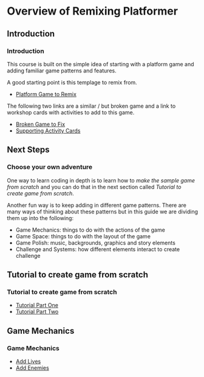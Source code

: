 # Overview of Remixing Platformer

## Introduction
### Introduction

This course is built on the simple idea of starting with a platform game and adding familiar 
game patterns and features. 

A good starting point is this templage to remix from. 
- [Platform Game to Remix](https://makecode.com/_6630XRAuUePh)

The following two links are a similar / but broken game and a link to workshop cards with activities to add to this game. 

- [Broken Game to Fix](https://makecode.com/_2iLfej4d6Rfa)
- [Supporting Activity Cards](https://docs.google.com/presentation/d/1vgHFm4zSC3YEVAXJORSoDHBFYSBIHK2mSCNfgbpiaHY/edit?usp=sharing)

## Next Steps 
### Choose your own adventure

One way to learn coding in depth is to learn how to *make the sample game from scratch* and you can do that
in the next section called *Tutorial to create game from scratch*. 

Another fun way is to keep adding in different game patterns. There are many ways of thinking about these patterns
but in this guide we are dividing them up into the following:

- Game Mechanics:  things to do with the actions of the game
- Game Space: things to do with the layout of the game
- Game Polish: music, backgrounds, graphics and story elements
- Challenge and Systems: how different elements interact to create challenge

## Tutorial to create game from scratch
### Tutorial to create game from scratch

- [Tutorial Part One](https://arcade.makecode.com/beta#tutorial:github:mickfuzz/makecode-platformer-101/partOne)
- [Tutorial Part Two](https://arcade.makecode.com/beta#tutorial:github:mickfuzz/makecode-platformer-101/tutorialPartTwo)

## Game Mechanics
### Game Mechanics

- [Add Lives](https://arcade.makecode.com/beta#tutorial:github:mickfuzz/makecode-platformer-101/addLives)
- [Add Enemies](https://arcade.makecode.com/beta#tutorial:github:mickfuzz/makecode-platformer-101/addEnemy)
